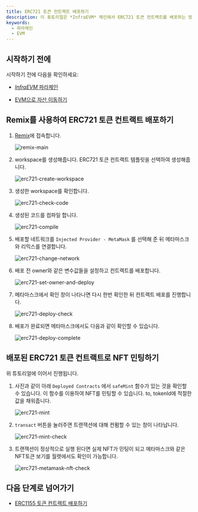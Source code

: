 ```yaml
---
title: ERC721 토큰 컨트랙트 배포하기
description: 이 튜토리얼은 *InfraEVM* 체인에서 ERC721 토큰 컨트랙트를 배포하는 방법에 대해서 설명합니다.
keywords:
  - 파라체인
  - EVM
---
```


## 시작하기 전에

시작하기 전에 다음을 확인하세요:

- [*InfraEVM* 파라체인](../../../service-chains/infra-evm-parachain.md)

- [EVM으로 자산 이동하기](./deposit-and-withdraw-token.md)

## Remix를 사용하여 ERC721 토큰 컨트랙트 배포하기

1. [Remix](https://remix.ethereum.org)에 접속합니다. 

    ![remix-main](/media/images/docs/infrablockchain/tutorials/service-chains/infra-evm-parachain/erc721-remix-main.png)

2. workspace를 생성해줍니다. ERC721 토큰 컨트랙트 템플릿을 선택하여 생성해줍니다.

    ![erc721-create-workspace](/media/images/docs/infrablockchain/tutorials/service-chains/infra-evm-parachain/erc721-create-workspace.png)

3. 생성한 workspace를 확인합니다.

    ![erc721-check-code](/media/images/docs/infrablockchain/tutorials/service-chains/infra-evm-parachain/erc721-check-code.png)

4. 생성된 코드를 컴파일 합니다.

    ![erc721-compile](/media/images/docs/infrablockchain/tutorials/service-chains/infra-evm-parachain/erc721-compile.png)

5. 배포할 네트워크를 `Injected Provider - MetaMask` 를 선택해 준 뒤 메타마스크와 리믹스를 연결합니다.

    ![erc721-change-network](/media/images/docs/infrablockchain/tutorials/service-chains/infra-evm-parachain/erc721-change-network.png)

6. 배포 전 owner와 같은 변수값들을 설정하고 컨트랙트를 배포합니다.

    ![erc721-set-owner-and-deploy](/media/images/docs/infrablockchain/tutorials/service-chains/infra-evm-parachain/erc721-set-owner-and-deploy.png)

7. 메타마스크에서 확인 창이 나타나면 다시 한번 확인한 뒤 컨트랙트 배포를 진행합니다.

    ![erc721-deploy-check](/media/images/docs/infrablockchain/tutorials/service-chains/infra-evm-parachain/erc721-deploy-check.png)

8. 배포가 완료되면 메타마스크에서도 다음과 같이 확인할 수 있습니다.

    ![erc721-deploy-complete](/media/images/docs/infrablockchain/tutorials/service-chains/infra-evm-parachain/erc721-deploy-complete.png)

## 배포된 ERC721 토큰 컨트랙트로 NFT 민팅하기

위 튜토리얼에 이어서 진행됩니다.

1. 사진과 같이 아래 `Deployed Contracts` 에서 `safeMint` 함수가 있는 것을 확인할 수 있습니다. 이 함수를 이용하여 NFT를 민팅할 수 있습니다. to, tokenId에 적절한 값을 채워줍니다.

    ![erc721-mint](/media/images/docs/infrablockchain/tutorials/service-chains/infra-evm-parachain/erc721-mint.png)

2. `transact` 버튼을 눌러주면 트랜잭션에 대해 컨펌할 수 있는 창이 나타납니다.

    ![erc721-mint-check](/media/images/docs/infrablockchain/tutorials/service-chains/infra-evm-parachain/erc721-mint-check.png)

3. 트랜잭션이 정상적으로 실행 된다면 실제 NFT가 민팅이 되고 메타마스크와 같은 NFT토큰 보기를 월렛에서도 확인이 가능합니다.

    ![erc721-metamask-nft-check](/media/images/docs/infrablockchain/tutorials/service-chains/infra-evm-parachain/erc721-metamask-nft-check.png)

## 다음 단계로 넘어가기

- [ERC1155 토큰 컨트랙트 배포하기](./deploy-erc1155-contract.md)